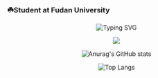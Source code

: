 ### ☘️Student at Fudan University 

<div align="center">
  
  <!-- dynamic typing effect 动态打字效果 -->
![Typing SVG](https://readme-typing-svg.demolab.com?font=Fira+Code&pause=1000&color=17F797&center=true&vCenter=true&width=435&lines=Good+good+study%2C+day+day+up+!;%E5%95%A5%E9%83%BD%E4%B8%8D%E4%BC%9A%EF%BC%8C%E5%95%A5%E9%83%BD%E6%83%B3%E5%AD%A6%E3%80%82)

  <!-- knock code pictures 敲代码的图片 -->
  <img src="https://cdn.jsdelivr.net/gh/sun0225SUN/sun0225SUN/assets/images/coding.gif" /><br>

![Anurag's GitHub stats](https://github-readme-stats.vercel.app/api?username=xieyiweng&show_icons=true&theme=vue-dark)

![Top Langs](https://github-readme-stats.vercel.app/api/top-langs/?username=xieyiweng&theme=vue-dark&layout=compact)


<!--
**xieyiweng/xieyiweng** is a ✨ _special_ ✨ repository because its `README.md` (this file) appears on your GitHub profile.

Here are some ideas to get you started:

- 🔭 I’m currently working on ...
- 🌱 I’m currently learning ...
- 👯 I’m looking to collaborate on ...
- 🤔 I’m looking for help with ...
- 💬 Ask me about ...
- 📫 How to reach me: ...
- 😄 Pronouns: ...
- ⚡ Fun fact: ...
-->
